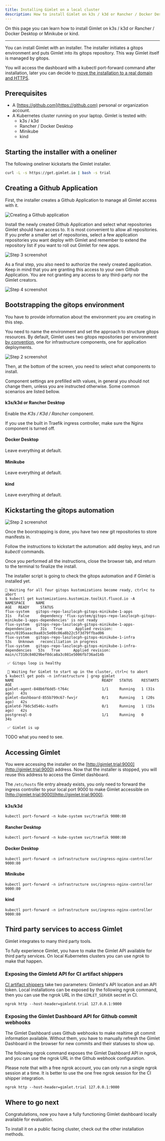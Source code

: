 ```yaml
---
title: Installing Gimlet on a local cluster
description: How to install Gimlet on k3s / k3d or Rancher / Docker Desktop or Minikube or kind
---
```


On this page you can learn how to install Gimlet on k3s / k3d or Rancher / Docker Desktop or Minikube or kind.

---

You can install Gimlet with an installer. The installer initiates a gitops environment and puts Gimlet into its gitops repository. This way Gimlet itself is managed by gitops.

You will access the dashboard with a kubectl port-forward command after installation, later you can decide to [move the installation to a real domain and HTTPS](/docs/installation#moving-the-installation-to-a-real-domain-and-https).

## Prerequisites

- A [https://github.com](https://github.com) personal or organization account.
- A Kubernetes cluster running on your laptop. Gimlet is tested with:
    - k3s / k3d
    - Rancher / Docker Desktop
    - Minikube
    - kind

## Starting the installer with a oneliner

The following oneliner kickstarts the Gimlet installer.

```bash
curl -L -s https://get.gimlet.io | bash -s trial
```

## Creating a Github Application

First, the installer creates a Github Application to manage all Gimlet access with it.

![Creating a Github application](https://images.tango.us/public/screenshot_e090274e-ea94-4621-b6f0-b7a770d6815b.png?crop=focalpoint&fit=crop&fp-x=0.4999&fp-y=0.2487&fp-z=3.1368&w=1200&mark-w=0.2&mark-pad=0&mark64=aHR0cHM6Ly9pbWFnZXMudGFuZ28udXMvc3RhdGljL21hZGUtd2l0aC10YW5nby13YXRlcm1hcmsucG5n&ar=3840%3A1960)

Install the newly created Github Application and select what repositories Gimlet should have access to. It is most convenient to allow all repositories. If you prefer a smaller set of repositories, select a few application repositories you want deploy with Gimlet and remember to extend the repository list if you want to roll out Gimlet for new apps.

![Step 3 screenshot](https://images.tango.us/public/edited_image_3c1732d7-a923-47d7-bea8-fc69190d5e57.png?crop=focalpoint&fit=crop&fp-x=0.4969&fp-y=0.5822&fp-z=2.2336&w=1200&mark-w=0.2&mark-pad=0&mark64=aHR0cHM6Ly9pbWFnZXMudGFuZ28udXMvc3RhdGljL21hZGUtd2l0aC10YW5nby13YXRlcm1hcmsucG5n&ar=3840%3A1960)

As a final step, you also need to authorize the newly created application. Keep in mind that you are granting this access to your own Github Application. You are not granting any access to any third-party nor the Gimlet creators.

![Step 4 screenshot](https://images.tango.us/public/screenshot_395e38bc-d9a5-4ef0-8cd9-7a3aeb23d8aa.png?crop=focalpoint&fit=crop&fp-x=0.4947&fp-y=0.5477&fp-z=2.2108&w=1200&mark-w=0.2&mark-pad=0&mark64=aHR0cHM6Ly9pbWFnZXMudGFuZ28udXMvc3RhdGljL21hZGUtd2l0aC10YW5nby13YXRlcm1hcmsucG5n&ar=3840%3A1960)

## Bootstrapping the gitops environment

You have to provide information about the environment you are creating in this step.

You need to name the environment and set the approach to structure gitops resources. By default, Gimlet uses two gitops repositories per environment [by convention](/concepts/gitops-conventions), one for infrastructure components, one for application deployments.

![Step 2 screenshot](https://images.tango.us/public/edited_image_374cd8b6-0385-48db-b8d1-e7ac7c4246da.png?crop=focalpoint&fit=crop&fp-x=0.5000&fp-y=0.5000&fp-z=1.0000&w=1200&mark-w=0.2&mark-pad=0&mark64=aHR0cHM6Ly9pbWFnZXMudGFuZ28udXMvc3RhdGljL21hZGUtd2l0aC10YW5nby13YXRlcm1hcmsucG5n&ar=2176%3A662)

Then, at the bottom of the screen, you need to select what components to install.

Component settings are prefilled with values, in general you should not change them, unless you are instructed otherwise. Some common scenarios are listed bellow.

#### k3s/k3d or Rancher Desktop

Enable the *K3s / K3d / Rancher* component.

If you use the built in Traefik ingress controller, make sure the Nginx component is turned off.

#### Docker Desktop

Leave everything at default.

#### Minikube

Leave everything at default.

#### kind

Leave everything at default.

## Kickstarting the gitops automation

![Step 2 screenshot](https://images.tango.us/public/screenshot_5bb0d866-ba00-46d7-ba0e-130b3d9693d3.png?crop=focalpoint&fit=crop&fp-x=0.4950&fp-y=0.3286&fp-z=1.8696&w=1200&mark-w=0.2&mark-pad=0&mark64=aHR0cHM6Ly9pbWFnZXMudGFuZ28udXMvc3RhdGljL21hZGUtd2l0aC10YW5nby13YXRlcm1hcmsucG5n&ar=3840%3A1960)

Once the boorstrapping is done, you have two new git repositories to store manifests in.

Follow the instructions to kickstart the automation: add deploy keys, and run *kubectl* commands.

Once you performed all the instructions, close the browser tab, and return to the terminal to finalize the install.

The installer script is going to check the gitops automation and if Gimlet is installed yet.

```
🧐 Waiting for all four gitops kustomizations become ready, ctrl+c to abort
$ kubectl get kustomizations.kustomize.toolkit.fluxcd.io -A
NAMESPACE     NAME                                                         AGE   READY     STATUS
flux-system   gitops-repo-laszlocph-gitops-minikube-1-apps                 31s   False     dependency 'flux-system/gitops-repo-laszlocph-gitops-minikube-1-apps-dependencies' is not ready
flux-system   gitops-repo-laszlocph-gitops-minikube-1-apps-dependencies    31s   True      Applied revision: main/0195aaac0aa83c5e08c06a8b22c5f3d79ffbad06
flux-system   gitops-repo-laszlocph-gitops-minikube-1-infra                53s   Unknown   reconciliation in progress
flux-system   gitops-repo-laszlocph-gitops-minikube-1-infra-dependencies   53s   True      Applied revision: main/c7310c84029bef0dca8a3c081e5006fb736ad14b

 ✅ Gitops loop is healthy

 🧐 Waiting for Gimlet to start up in the cluster, ctrl+c to abort
$ kubectl get pods -n infrastructure | grep gimlet
NAME                                        READY   STATUS    RESTARTS      AGE
gimlet-agent-848b6f6dd5-t764c               1/1     Running   1 (31s ago)   43s
gimlet-dashboard-855b799c67-fwvjr           0/1     Running   1 (20s ago)   42s
gimletd-79dc5d546c-ksdfn                    0/1     Running   1 (15s ago)   42s
postgresql-0                                1/1     Running   0             34s

 ✅ Gimlet is up

```


TODO what you need to see.

## Accessing Gimlet

You were accessing the installer on the [http://gimlet.trial:9000](http://gimlet.trial:9000) address. Now that the installer is stopped, you will reuse this address to access the Gimlet dashboard.

The `/etc/hosts` file entry already exists, you only need to forward the ingress controller to your local port 9000 to make Gimlet accessible on [http://gimlet.trial:9000](http://gimlet.trial:9000).

#### k3s/k3d

```
kubectl port-forward -n kube-system svc/traefik 9000:80
```

#### Rancher Desktop

```
kubectl port-forward -n kube-system svc/traefik 9000:80
```

#### Docker Desktop

```
kubectl port-forward -n infrastructure svc/ingress-nginx-controller 9000:80
```

#### Minikube

```
kubectl port-forward -n infrastructure svc/ingress-nginx-controller 9000:80
```

#### kind

```
kubectl port-forward -n infrastructure svc/ingress-nginx-controller 9000:80
```

## Third party services to access Gimlet

Gimlet integrates to many third party tools.

To fully experience Gimlet, you have to make the Gimlet API available for third party services. On local Kubernetes clusters you can use *ngrok* to make that happen.

### Exposing the Gimletd API for CI artifact shippers

[CI artifact shippers](/docs/deploy-your-first-app-to-kubernetes#integrate-ci-with-gimlet) take two parameters: Gimletd's API location and an API token. Local installations can be exposed by the following ngrok command, then you can use the ngrok URL in the `GIMLET_SERVER` secret in CI.

```
ngrok http --host-header=gimletd.trial 127.0.0.1:9000
```

### Exposing the Gimlet Dashboard API for Github commit webhooks

The Gimlet Dashboard uses Github webhooks to make realtime git commit information available. Without them, you have to manually refresh the Gimlet Dashboard in the browser for new commits and their statuses to show up.

The following ngrok command exposes the Gimlet Dashboard API in ngrok, and you can use the ngrok URL in the Github webhook configuration.

Please note that with a free ngrok account, you can only run a single ngrok session at a time. It is better to use the one free ngrok session for the CI shipper integration.

```
ngrok http --host-header=gimlet.trial 127.0.0.1:9000
```

## Where to go next

Congratulations, now you have a fully functioning Gimlet dashboard locally available for evaluation.

To install it on a public facing cluster, check out the other installation methods.
